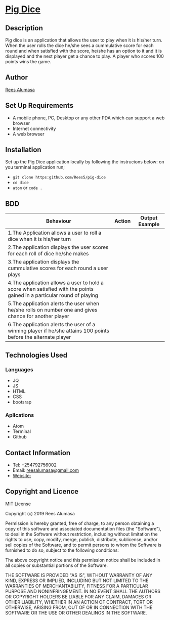 # [Pig Dice](https://rees5.github.io/quiz-board/)
## Description
Pig dice is an application that allows the user to play when it is his/her turn. When the user rolls the dice he/she sees a cummulative score for each round and when satisfied with the score, he/she has an option to it and it is displayed and the next player get a chance to play. A player who scores 100 points wins the game.

## Author
[Rees Alumasa](https://github.com/Rees5)

## Set Up Requirements
* A mobile phone, PC, Desktop or any other PDA which can support a web browser
* Internet connectivity
* A web browser

## Installation
Set up the Pig Dice application locally by following the instrucions below:
on you terminal application run;
* `git clone https:github.com/Rees5/pig-dice`
* `cd dice`
* `atom` or `code .`

## BDD
| Behaviour | Action | Output Example |
| --- | --- | --- |
| 1.The Application allows a user to roll a dice when it is his/her turn | | |
| 2.The application displays the user scores for each roll of dice he/she makes | | |
| 3.The application displays the cummulative scores for each round a user plays | | |
| 4.The application allows a user to hold a score when satisfied with  the points gained in a particular round of playing | | |
| 5.The application alerts the user when he/she rolls on number one and gives chance for another player | | |
| 6.The application alerts the user of a winning player if he/she attains 100 points before the alternate player| | |

## Technologies Used

### Languages

* JQ
* JS
* HTML
* CSS
* bootsrap

### Aplications

* Atom
* Terminal
* Github

## Contact Information
* Tel: +254792756002
* Email: reesalumasa@gmail.com
* [Website:](https://reestv.yolasite.com)
## Copyright and Licence
MIT License

Copyright (c) 2019 Rees Alumasa

Permission is hereby granted, free of charge, to any person obtaining a copy of this software and associated documentation files (the "Software"), to deal in the Software without restriction, including without limitation the rights to use, copy, modify, merge, publish, distribute, sublicense, and/or sell copies of the Software, and to permit persons to whom the Software is furnished to do so, subject to the following conditions:

The above copyright notice and this permission notice shall be included in all copies or substantial portions of the Software.

THE SOFTWARE IS PROVIDED "AS IS", WITHOUT WARRANTY OF ANY KIND, EXPRESS OR IMPLIED, INCLUDING BUT NOT LIMITED TO THE WARRANTIES OF MERCHANTABILITY, FITNESS FOR A PARTICULAR PURPOSE AND NONINFRINGEMENT. IN NO EVENT SHALL THE AUTHORS OR COPYRIGHT HOLDERS BE LIABLE FOR ANY CLAIM, DAMAGES OR OTHER LIABILITY, WHETHER IN AN ACTION OF CONTRACT, TORT OR OTHERWISE, ARISING FROM, OUT OF OR IN CONNECTION WITH THE SOFTWARE OR THE USE OR OTHER DEALINGS IN THE SOFTWARE.
